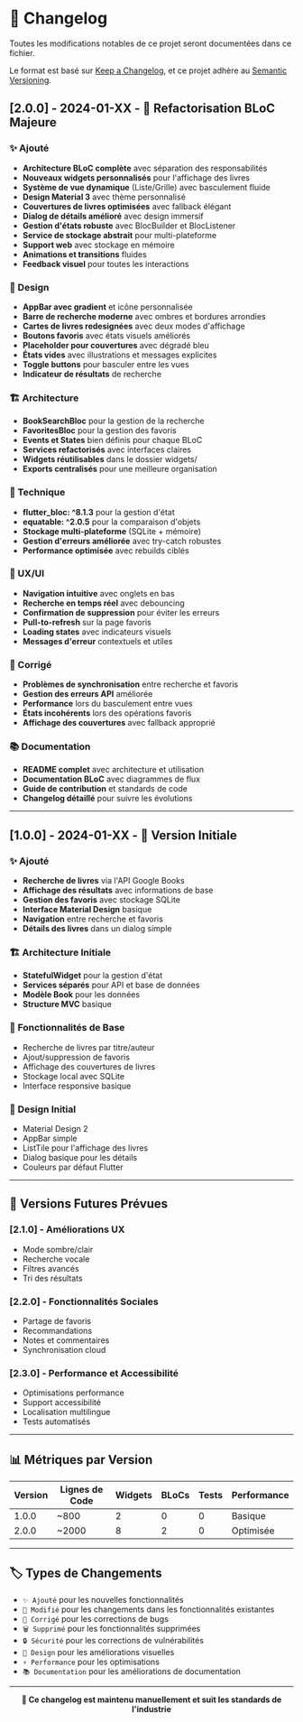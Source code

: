 # 📝 Changelog

Toutes les modifications notables de ce projet seront documentées dans ce fichier.

Le format est basé sur [Keep a Changelog](https://keepachangelog.com/fr/1.0.0/),
et ce projet adhère au [Semantic Versioning](https://semver.org/spec/v2.0.0.html).

## [2.0.0] - 2024-01-XX - 🚀 **Refactorisation BLoC Majeure**

### ✨ Ajouté
- **Architecture BLoC complète** avec séparation des responsabilités
- **Nouveaux widgets personnalisés** pour l'affichage des livres
- **Système de vue dynamique** (Liste/Grille) avec basculement fluide
- **Design Material 3** avec thème personnalisé
- **Couvertures de livres optimisées** avec fallback élégant
- **Dialog de détails amélioré** avec design immersif
- **Gestion d'états robuste** avec BlocBuilder et BlocListener
- **Service de stockage abstrait** pour multi-plateforme
- **Support web** avec stockage en mémoire
- **Animations et transitions** fluides
- **Feedback visuel** pour toutes les interactions

### 🎨 Design
- **AppBar avec gradient** et icône personnalisée
- **Barre de recherche moderne** avec ombres et bordures arrondies
- **Cartes de livres redesignées** avec deux modes d'affichage
- **Boutons favoris** avec états visuels améliorés
- **Placeholder pour couvertures** avec dégradé bleu
- **États vides** avec illustrations et messages explicites
- **Toggle buttons** pour basculer entre les vues
- **Indicateur de résultats** de recherche

### 🏗️ Architecture
- **BookSearchBloc** pour la gestion de la recherche
- **FavoritesBloc** pour la gestion des favoris
- **Events et States** bien définis pour chaque BLoC
- **Services refactorisés** avec interfaces claires
- **Widgets réutilisables** dans le dossier widgets/
- **Exports centralisés** pour une meilleure organisation

### 🔧 Technique
- **flutter_bloc: ^8.1.3** pour la gestion d'état
- **equatable: ^2.0.5** pour la comparaison d'objets
- **Stockage multi-plateforme** (SQLite + mémoire)
- **Gestion d'erreurs améliorée** avec try-catch robustes
- **Performance optimisée** avec rebuilds ciblés

### 📱 UX/UI
- **Navigation intuitive** avec onglets en bas
- **Recherche en temps réel** avec debouncing
- **Confirmation de suppression** pour éviter les erreurs
- **Pull-to-refresh** sur la page favoris
- **Loading states** avec indicateurs visuels
- **Messages d'erreur** contextuels et utiles

### 🐛 Corrigé
- **Problèmes de synchronisation** entre recherche et favoris
- **Gestion des erreurs API** améliorée
- **Performance** lors du basculement entre vues
- **États incohérents** lors des opérations favoris
- **Affichage des couvertures** avec fallback approprié

### 📚 Documentation
- **README complet** avec architecture et utilisation
- **Documentation BLoC** avec diagrammes de flux
- **Guide de contribution** et standards de code
- **Changelog détaillé** pour suivre les évolutions

---

## [1.0.0] - 2024-01-XX - 🎯 **Version Initiale**

### ✨ Ajouté
- **Recherche de livres** via l'API Google Books
- **Affichage des résultats** avec informations de base
- **Gestion des favoris** avec stockage SQLite
- **Interface Material Design** basique
- **Navigation** entre recherche et favoris
- **Détails des livres** dans un dialog simple

### 🏗️ Architecture Initiale
- **StatefulWidget** pour la gestion d'état
- **Services séparés** pour API et base de données
- **Modèle Book** pour les données
- **Structure MVC** basique

### 📱 Fonctionnalités de Base
- Recherche de livres par titre/auteur
- Ajout/suppression de favoris
- Affichage des couvertures de livres
- Stockage local avec SQLite
- Interface responsive basique

### 🎨 Design Initial
- Material Design 2
- AppBar simple
- ListTile pour l'affichage des livres
- Dialog basique pour les détails
- Couleurs par défaut Flutter

---

## 🔮 **Versions Futures Prévues**

### [2.1.0] - **Améliorations UX**
- Mode sombre/clair
- Recherche vocale
- Filtres avancés
- Tri des résultats

### [2.2.0] - **Fonctionnalités Sociales**
- Partage de favoris
- Recommandations
- Notes et commentaires
- Synchronisation cloud

### [2.3.0] - **Performance et Accessibilité**
- Optimisations performance
- Support accessibilité
- Localisation multilingue
- Tests automatisés

---

## 📊 **Métriques par Version**

| Version | Lignes de Code | Widgets | BLoCs | Tests | Performance |
|---------|----------------|---------|-------|-------|-------------|
| 1.0.0   | ~800          | 2       | 0     | 0     | Basique     |
| 2.0.0   | ~2000         | 8       | 2     | 0     | Optimisée   |

---

## 🏷️ **Types de Changements**

- `✨ Ajouté` pour les nouvelles fonctionnalités
- `🔧 Modifié` pour les changements dans les fonctionnalités existantes
- `🐛 Corrigé` pour les corrections de bugs
- `🗑️ Supprimé` pour les fonctionnalités supprimées
- `🔒 Sécurité` pour les corrections de vulnérabilités
- `🎨 Design` pour les améliorations visuelles
- `⚡ Performance` pour les optimisations
- `📚 Documentation` pour les améliorations de documentation

---

<div align="center">

**📝 Ce changelog est maintenu manuellement et suit les standards de l'industrie**

</div>
